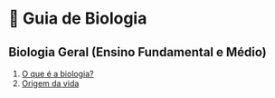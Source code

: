# 📝 Guia de Biologia

## Biologia Geral (Ensino Fundamental e Médio)

1. [O que é a biologia?](./geral/1-o-que-e-biologia.md)
2. [Origem da vida](./geral/2-origem-da-vida.md)
